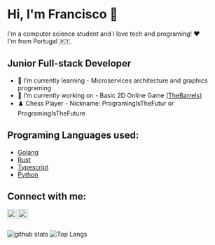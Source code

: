 
# Hi, I'm Francisco 👏

I'm a computer science student and I love tech and programing! ❤️ \
I'm from Portugal 🇵🇹.

## Junior Full-stack Developer

 - 🌱 I’m currently learning - Microservices architecture and graphics programing
 - 🔭 I’m currently working on - Basic 2D Online Game [(TheBarrels)](https://github.com/ProgramingIsTheFuture/TheBarrels)
 - ♟️ Chess Player - Nickname: ProgramingIsTheFutur or ProgramingIsTheFuture

## Programing Languages used:
 - [Golang](https://golang.org/)
 - [Rust](https://www.rust-lang.org/)
 - [Typescript](https://www.typescriptlang.org/)
 - [Python](https://www.python.org/)

## Connect with me:
[<img align="left" alt="Instagram" width="22px" src="https://www.svgrepo.com/show/111199/instagram.svg" />][Instagram]
[<img align="left" alt="LinkedIn" width="22px" src="https://content.linkedin.com/content/dam/me/business/en-us/amp/brand-site/v2/bg/LI-Bug.svg.original.svg" />][linkedin]

<br />
<br />

![github stats](https://github-readme-stats.vercel.app/api?username=ProgramingIsTheFuture&show_icons=true&theme=dark&count_private=true)
![Top Langs](https://github-readme-stats.vercel.app/api/top-langs/?username=ProgramingIsTheFuture&layout=compact&theme=dark)

[Instagram]: https://www.instagram.com/programingisthefuture/
[linkedin]: https://www.linkedin.com/in/francisco-santos-7a362a1b2/

